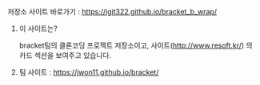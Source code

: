
저장소 사이트 바로가기 : https://igit322.github.io/bracket_b_wrap/ <br/>



1. 이 사이트는?<br/>

    bracket팀의 클론코딩 프로젝트 저장소이고, 사이트(http://www.resoft.kr/) 의 카드 섹션을 보여주고 있습니다.<br/>

2. 팀 사이트 : https://jwon11.github.io/bracket/ <br/>

